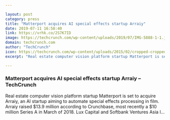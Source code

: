 ```yaml
---

layout: post
category: press
title: "Matterport acquires AI special effects startup Arraiy"
date: 2019-07-11 16:58:40
link: https://vrhk.co/2S7K7ID
image: https://techcrunch.com/wp-content/uploads/2019/07/IMG-5888-1-1.jpg?w=533
domain: techcrunch.com
author: "TechCrunch"
icon: https://techcrunch.com/wp-content/uploads/2015/02/cropped-cropped-favicon-gradient.png?w=180
excerpt: "Real estate computer vision platform startup Matterport is set to acquire Arraiy, an AI startup aiming to automate special effects processing in film. Arraiy raised $13.9 million according to Crunchbase, most recently a $10 million Series A in March of 2018. Lux Capital and Softbank Ventures Asia l…"

---
```


### Matterport acquires AI special effects startup Arraiy – TechCrunch

Real estate computer vision platform startup Matterport is set to acquire Arraiy, an AI startup aiming to automate special effects processing in film. Arraiy raised $13.9 million according to Crunchbase, most recently a $10 million Series A in March of 2018. Lux Capital and Softbank Ventures Asia l…